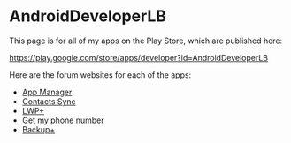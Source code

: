 # AndroidDeveloperLB  

This page is for all of my apps on the Play Store, which are published here:

https://play.google.com/store/apps/developer?id=AndroidDeveloperLB

Here are the forum websites for each of the apps:

 - [App Manager](https://forum.xda-developers.com/showthread.php?t=2700236)
 - [Contacts Sync](https://xdaforums.com/t/app-5-0-root-contacts-sync-sync-your-address-book-contacts.3483461/)
 - [LWP+](https://xdaforums.com/t/app-8-1-lwp-customized-monet-colors.3720622/)
 - [Get my phone number](https://xdaforums.com/t/app-5-0-get-my-phone-number-easy-way-to-find-out-what-is-your-phone-number-and-more-information-about-it.4686765/)
 - [Backup+](https://xdaforums.com/t/app-8-0-backup-backup-apps-sounds-wallpapers-fonts-boot-animations.4666919/)
